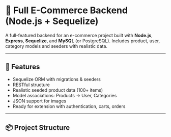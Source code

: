 # 🛒 Full E-Commerce Backend (Node.js + Sequelize)

A full-featured backend for an e-commerce project built with **Node.js**, **Express**, **Sequelize**, and **MySQL** (or PostgreSQL). Includes product, user, category models and seeders with realistic data.

---

## 🚀 Features

- Sequelize ORM with migrations & seeders
- RESTful structure
- Realistic seeded product data (100+ items)
- Model associations: Products → User, Categories
- JSON support for images
- Ready for extension with authentication, carts, orders

---

## 📦 Project Structure

